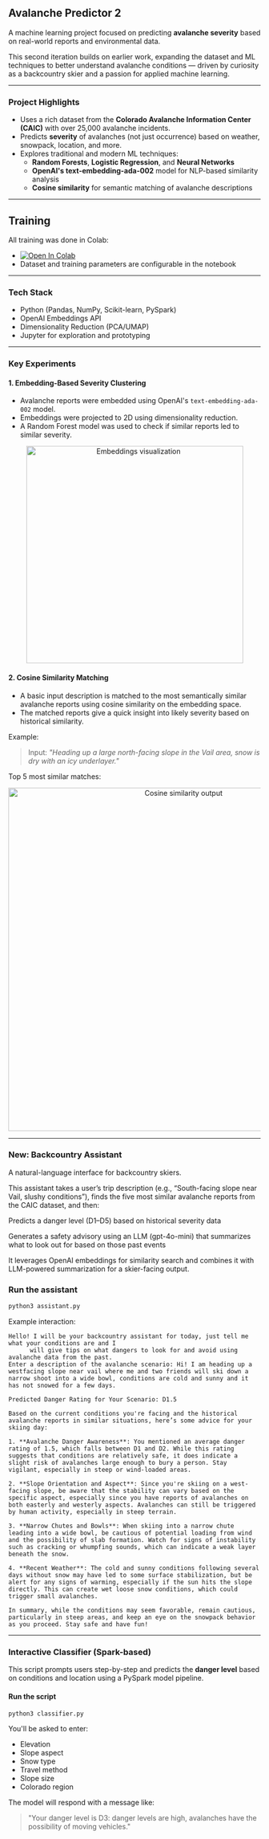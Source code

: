 ## Avalanche Predictor 2

A machine learning project focused on predicting **avalanche severity** based on real-world reports and environmental data.

This second iteration builds on earlier work, expanding the dataset and ML techniques to better understand avalanche conditions — driven by curiosity as a backcountry skier and a passion for applied machine learning.

---

### Project Highlights

- Uses a rich dataset from the **Colorado Avalanche Information Center (CAIC)** with over 25,000 avalanche incidents.
- Predicts **severity** of avalanches (not just occurrence) based on weather, snowpack, location, and more.
- Explores traditional and modern ML techniques:
  - **Random Forests**, **Logistic Regression**, and **Neural Networks**
  - **OpenAI's text-embedding-ada-002** model for NLP-based similarity analysis
  - **Cosine similarity** for semantic matching of avalanche descriptions

---

## Training

All training was done in Colab:

- [![Open In Colab](https://colab.research.google.com/assets/colab-badge.svg)](https://colab.research.google.com/drive/17CC6RTRE8M_lyUVK5uHwXcGs3fxLnIbo?usp=sharing)
- Dataset and training parameters are configurable in the notebook

---

### Tech Stack

- Python (Pandas, NumPy, Scikit-learn, PySpark)
- OpenAI Embeddings API
- Dimensionality Reduction (PCA/UMAP)
- Jupyter for exploration and prototyping

---

### Key Experiments

#### 1. **Embedding-Based Severity Clustering**
- Avalanche reports were embedded using OpenAI's `text-embedding-ada-002` model.
- Embeddings were projected to 2D using dimensionality reduction.
- A Random Forest model was used to check if similar reports led to similar severity.

<p align="center">
  <img width="433" src="https://github.com/user-attachments/assets/bf360cfc-426f-4063-81f4-0943371475c5" alt="Embeddings visualization">
</p>

#### 2. **Cosine Similarity Matching**
- A basic input description is matched to the most semantically similar avalanche reports using cosine similarity on the embedding space.
- The matched reports give a quick insight into likely severity based on historical similarity.

Example:
> Input: *"Heading up a large north-facing slope in the Vail area, snow is dry with an icy underlayer."*

Top 5 most similar matches:
<p align="center">
  <img width="684" src="https://github.com/user-attachments/assets/50ffd9ba-cacf-4142-8f80-83494590a10e" alt="Cosine similarity output">
</p>

---

### New: Backcountry Assistant
A natural-language interface for backcountry skiers.

This assistant takes a user’s trip description (e.g., “South-facing slope near Vail, slushy conditions”), finds the five most similar avalanche reports from the CAIC dataset, and then:

Predicts a danger level (D1–D5) based on historical severity data

Generates a safety advisory using an LLM (gpt-4o-mini) that summarizes what to look out for based on those past events

It leverages OpenAI embeddings for similarity search and combines it with LLM-powered summarization for a skier-facing output.

### Run the assistant

```bash
python3 assistant.py
```

Example interaction:

```text
Hello! I will be your backcountry assistant for today, just tell me what your conditions are and I
      will give tips on what dangers to look for and avoid using avalanche data from the past.
Enter a description of the avalanche scenario: Hi! I am heading up a westfacing slope near vail where me and two friends will ski down a narrow shoot into a wide bowl, conditions are cold and sunny and it has not snowed for a few days.

Predicted Danger Rating for Your Scenario: D1.5

Based on the current conditions you're facing and the historical avalanche reports in similar situations, here’s some advice for your skiing day:

1. **Avalanche Danger Awareness**: You mentioned an average danger rating of 1.5, which falls between D1 and D2. While this rating suggests that conditions are relatively safe, it does indicate a slight risk of avalanches large enough to bury a person. Stay vigilant, especially in steep or wind-loaded areas.

2. **Slope Orientation and Aspect**: Since you're skiing on a west-facing slope, be aware that the stability can vary based on the specific aspect, especially since you have reports of avalanches on both easterly and westerly aspects. Avalanches can still be triggered by human activity, especially in steep terrain.

3. **Narrow Chutes and Bowls**: When skiing into a narrow chute leading into a wide bowl, be cautious of potential loading from wind and the possibility of slab formation. Watch for signs of instability such as cracking or whumpfing sounds, which can indicate a weak layer beneath the snow.

4. **Recent Weather**: The cold and sunny conditions following several days without snow may have led to some surface stabilization, but be alert for any signs of warming, especially if the sun hits the slope directly. This can create wet loose snow conditions, which could trigger small avalanches.

In summary, while the conditions may seem favorable, remain cautious, particularly in steep areas, and keep an eye on the snowpack behavior as you proceed. Stay safe and have fun!
```
---

### Interactive Classifier (Spark-based)

This script prompts users step-by-step and predicts the **danger level** based on conditions and location using a PySpark model pipeline.

#### **Run the script**
```bash
python3 classifier.py
```
You'll be asked to enter:
- Elevation
- Slope aspect
- Snow type
- Travel method
- Slope size
- Colorado region

The model will respond with a message like:
> "Your danger level is D3: danger levels are high, avalanches have the possibility of moving vehicles."
